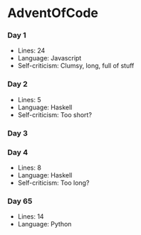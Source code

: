 # AdventOfCode

### Day 1 
* Lines: 24
* Language: Javascript 
* Self-criticism: Clumsy, long, full of stuff


### Day 2
* Lines: 5
* Language: Haskell
* Self-criticism: Too short? 


### Day 3


### Day 4
* Lines: 8
* Language: Haskell
* Self-criticism: Too long? 


### Day 65
* Lines: 14
* Language: Python
